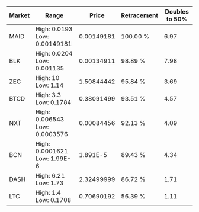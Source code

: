 | Market | Range | Price| Retracement | Doubles to 50% |
| --- | --- | --- | --- | --- |
| MAID | High: 0.0193<br />Low: 0.00149181 | 0.00149181 | 100.00 % | 6.97 |
| BLK | High: 0.0204<br />Low: 0.001135 | 0.00134911 | 98.89 % | 7.98 |
| ZEC | High: 10<br />Low: 1.14 | 1.50844442 | 95.84 % | 3.69 |
| BTCD | High: 3.3<br />Low: 0.1784 | 0.38091499 | 93.51 % | 4.57 |
| NXT | High: 0.006543<br />Low: 0.0003576 | 0.00084456 | 92.13 % | 4.09 |
| BCN | High: 0.0001621<br />Low: 1.99E-6 | 1.891E-5 | 89.43 % | 4.34 |
| DASH | High: 6.21<br />Low: 1.73 | 2.32499999 | 86.72 % | 1.71 |
| LTC | High: 1.4<br />Low: 0.1708 | 0.70690192 | 56.39 % | 1.11 |
